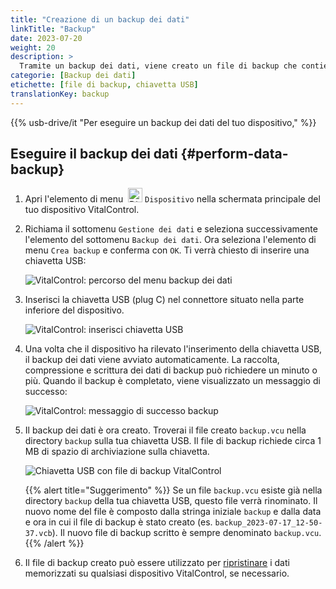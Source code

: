 ```yaml
---
title: "Creazione di un backup dei dati"
linkTitle: "Backup"
date: 2023-07-20
weight: 20
description: >
  Tramite un backup dei dati, viene creato un file di backup che contiene tutti i dati memorizzati sul dispositivo VitalControl.
categorie: [Backup dei dati]
etichette: [file di backup, chiavetta USB]
translationKey: backup
---
```

{{% usb-drive/it "Per eseguire un backup dei dati del tuo dispositivo," %}}

## Eseguire il backup dei dati {#perform-data-backup}

1. Apri l'elemento di menu &nbsp;<img src="/icons/device.svg" width="23" align="bottom" alt="Dispositivo" /> `Dispositivo` nella schermata principale del tuo dispositivo VitalControl.

2. Richiama il sottomenu `Gestione dei dati` e seleziona successivamente l'elemento del sottomenu `Backup dei dati`. Ora seleziona l'elemento di menu `Crea backup` e conferma con `OK`. Ti verrà chiesto di inserire una chiavetta USB:

   ![VitalControl: percorso del menu backup dei dati](../images/backup.png "Richiama backup dei dati")

3. Inserisci la chiavetta USB (plug C) nel connettore situato nella parte inferiore del dispositivo.

   ![VitalControl: inserisci chiavetta USB](/images/firmware/update/plug-in-dual-usb-stick.svg "Inserisci chiavetta USB")

4. Una volta che il dispositivo ha rilevato l'inserimento della chiavetta USB, il backup dei dati viene avviato automaticamente. La raccolta, compressione e scrittura dei dati di backup può richiedere un minuto o più. Quando il backup è completato, viene visualizzato un messaggio di successo:

   ![VitalControl: messaggio di successo backup](../images/backup-done.png "Backup dei dati riuscito")

5. Il backup dei dati è ora creato. Troverai il file creato `backup.vcu` nella directory `backup` sulla tua chiavetta USB. Il file di backup richiede circa 1 MB di spazio di archiviazione sulla chiavetta.

   ![Chiavetta USB con file di backup VitalControl](../images/backup-file.png "Chiavetta USB con file di backup")

   {{% alert title="Suggerimento" %}}
  Se un file `backup.vcu` esiste già nella directory `backup` della tua chiavetta USB, questo file verrà rinominato. Il nuovo nome del file è composto dalla stringa iniziale `backup` e dalla data e ora in cui il file di backup è stato creato (es. `backup_2023-07-17_12-50-37.vcb`). Il nuovo file di backup scritto è sempre denominato `backup.vcu`.
    {{% /alert %}}


6. Il file di backup creato può essere utilizzato per [ripristinare](../restore) i dati memorizzati su qualsiasi dispositivo VitalControl, se necessario.
